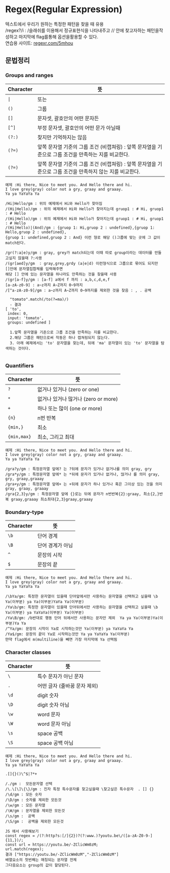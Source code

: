 # Regex(Regular Expression)  
텍스트에서 우리가 원하는 특정한 패턴을 찾을 때 유용  
/regex?/i : /슬래쉬를 이용해서 정규표현식을 나타내주고 // 안에 찾고자하는 패턴을작성하고 마지막에 flag를통해 옵션을활용할 수 있다.  
연습용 사이트: [regexr.com/5mhou](https://regexr.com/5ml92)  
    
## 문법정리

### Groups and ranges

| Character | 뜻                                     |
| --------- | -------------------------------------- |
| `\|`      | 또는                                   |
| `()`      | 그룹                                   |
| `[]`      | 문자셋, 괄호안의 어떤 문자든           |
| `[^]`     | 부정 문자셋, 괄호안의 어떤 문가 아닐때 |
| `(?:)`    | 찾지만 기억하지는 않음                 |  
| `(?=)`    | 앞쪽 문자열 기준의 그룹 조건 (비캡쳐링) : 앞쪽 문자열을 기준으로 그룹 조건을 만족하는 지를 비교한다. |  
| `(?=)`    | 앞쪽 문자열 기준의 그룹 조건 (비캡쳐링) : 앞쪽 문자열을 기준으로 그룹 조건을 만족하지 않는 지를 비교한다. |  
  
```
예제 :Hi there, Nice to meet you. And Hello there and hi.
I love grey(gray) color not a gry, graay and graaay.
Ya ya YaYaYa Ya
```
```
/Hi|Hello/gm : 위의 예제에서 Hi와 Hello가 찾아짐
/(Hi|Hello)/gm : 위의 예제에서 Hi와 Hello가 찾아지는데 gruop1 : # Hi, gruop1 : # Hello 
/(Hi|Hello)/gm : 위의 예제에서 Hi와 Hello가 찾아지는데 gruop1 : # Hi, gruop1 : # Hello 
/(Hi|Hello)|(And)/gm : {gruop 1: Hi,gruop 2 : undefined},{gruop 1: Hello,gruop 2 : undefined},
{gruop 1: undefined,gruop 2 : And} 이런 형로 해당 ()그룹에 맞는 곳에 그 값이 match된다.

/gr(?:a|e)y/gm : gray, grey가 match되는데 이때 따로 group이라는 데이터를 만들고싶지 않을때 ?:사용
/(gr[aed]y/gm  : gray,grey,grdy (a|e|d) 이런형식으로 그룹으로 묶어도 되지만 []안에 문자열집합체를 입력해주면
해당 [] 안에 있는 문자열을 하나라도 만족하는 것을 찾을때 사용
/(gr[a-f]y/gm : [a-f] a에서 f 까지 : a,b,c,d,e,f
[a-zA-z0-9] : a~z까지 A~Z까지 0~9까지
/[^a-zA-z0-9]/gm : a~z까지 A~Z까지 0~9까지를 제외한 것을 찾음 : , . 공백
```  
   
```
  "tomato".match(/to(?=ma)/)
  - 결과
[ 'to', 
 index: 0, 
 input: 'tomato', 
 groups: undefined ]
 
  1.앞쪽 문자열을 기준으로 그룹 조건을 만족하는 지를 비교한다.
  2.해당 그룹은 패턴으로써 작동은 하나 캡쳐링되지 않는다.
  3. 아래 예제에서는 'to' 문자열을 찾는데, 뒤에 'ma' 문자열이 있는 'to' 문자열을 탐색하는 것이다.


```

### Quantifiers

| Character   | 뜻                                  |
| ----------- | ----------------------------------- |
| `?`         | 없거나 있거나 (zero or one)         |
| `*`         | 없거나 있거나 많거나 (zero or more) |
| `+`         | 하나 또는 많이 (one or more)        |
| `{n}`       | n번 반복                            |
| `{min,}`    | 최소                                |
| `{min,max}` | 최소, 그리고 최대                   |  
  
```
예제 :Hi there, Nice to meet you. And Hello there and hi.
I love grey(gray) color not a gry, graay and graaay.
Ya ya YaYaYa Ya
```
```
/gra?y/gm : 특정문자열 앞에? 는 ?뒤에 문자가 있거나 없거나를 의미 gray, gry
/gra*y/gm : 특정문자열 앞에* 는 *뒤에 문자가 있거나 없거나, 많거나 를 의미 gray, gry, graay,graaay
/gra+y/gm : 특정문자열 앞에+ 는 +뒤에 문자가 하나 있거나 혹은 그이상 있는 것을 의미 gray, graay, graaay
/gra{2,3}y/gm : 특정문자열 앞에 {}로는 뒤에 문자가 n번반복{2}:graay, 최소{2,}반복 graay,graaay 최소최대{2,3}graay,graaay

```

### Boundary-type

| Character | 뜻               |
| --------- | ---------------- |
| `\b`      | 단어 경계        |
| `\B`      | 단어 경계가 아님 |
| `^`       | 문장의 시작      |
| `$`       | 문장의 끝        |  
  
```
예제 :Hi there, Nice to meet you. And Hello there and hi.
I love grey(gray) color not a gry, graay and graaay.
Ya ya YaYaYa Ya
```
```
/\bYa/gm: 특정한 문자열이 있을때 단어앞에서만 사용하는 문자열을 선택하고 싶을때 \b Ya(이부분) ya Ya(이부분)YaYa Ya(이부분)
/Ya\b/gm: 특정한 문자열이 있을때 단어뒤에서만 사용하는 문자열을 선택하고 싶을때 \b Ya(이부분) ya YaYaYa(이부분) Ya(이부분)
/Ya\B/gm: /b반대로 행동 단어 뒤에서만 사용하는 문자만 제외  Ya ya Ya(이부분)Ya(이부분)Ya Ya
/^Ya/gm: 문장의 시작이 Ya로 시작하는것만 Ya(이부분) ya YaYaYa Ya
/Ya$/gm: 문장의 끝이 Ya로 시작하는것만 Ya ya YaYaYa Ya(이부분)
먄약 flag에서 m(multiline)을 빼면 가장 마지막에 Ya 선택됨

```

### Character classes

| Character | 뜻                           |
| --------- | ---------------------------- |
| `\`       | 특수 문자가 아닌 문자        |
| `.`       | 어떤 글자 (줄바꿈 문자 제외) |
| `\d`      | digit 숫자                   |
| `\D`      | digit 숫자 아님              |
| `\w`      | word 문자                    |
| `\W`      | word 문자 아님               |
| `\s`      | space 공백                   |
| `\S`      | space 공백 아님              |  
  
```
예제 :Hi there, Nice to meet you. And Hello there and hi.
I love grey(gray) color not a gry, graay and graaay.
Ya ya YaYaYa Ya

.[]{}()\^$|?*+
```
```
/./gm :  모든문자열 선택
/\.\[\]\{\}/gm : 진자 특정 특수문자를 찾고싶을때 \찾고싶은 특수문자  . [] {}
/\d/gm : 모든 숫자
/\D/gm : 숫자를 제외한 모든것
/\w/gm : 모든 문자열
/\W/gm : 문자열을 제외한 모든것
/\s/gm :  공백
/\S/gm :  공백을 제외한 모든것
```  
```
JS 에서 사용해보기
const regex = /(?:http?s:[/]{2})?(?:www.)?youtu.be\/([a-zA-Z0-9-]{11,})/;
const url = https://youtu.be/-ZClicWm0zM;
url.match(regex);
결과 ["https://youtu.be/-ZClicWm0zM","-ZClicWm0zM"]
배열요소의 첫번째는 매칭되는 문자열 전체
그다음요소는 group의 값이 할당된다.

```
